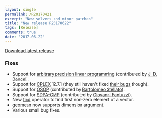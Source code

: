 ```yaml
---
layout: single
permalink: /R20170421
excerpt: "New solvers and minor patches"
title: "New release R20170622"
tags: [Release]
comments: true
date: '2017-06-22'
---
```


[Download latest release](/download)

### Fixes

* Support for [arbitrary precision linear programming](/solver/refiner) (contributed by [J. D. Bancal](https://github.com/jdbancal)).
* Support for [CPLEX](/solver/cplex) 12.7.1 (they still haven't fixed [their bugs](/cplexcrash) though).
* Support for [OSQP](/solver/osqp) (contributed by [Bartolomeo Stellato](https://github.com/bstellato)).
* Support for [SDPA-GMP](/solver/sdpa) (contributed by [Giovanni Fantuzzi](https://github.com/giofantuzzi)).
* New [find](/commands/find) operator to find first non-zero element of a vector.
* [geomean](/commands/geomean) now supports dimension argument.
* Various small bug fixes.

